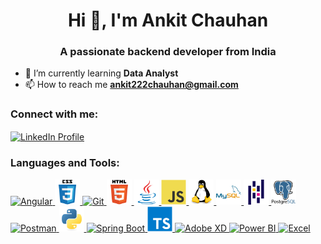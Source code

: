 <h1 align="center">Hi 👋, I'm Ankit Chauhan</h1>
<h3 align="center">A passionate backend developer from India</h3>

- 🌱 I’m currently learning **Data Analyst**  
- 📫 How to reach me **ankit222chauhan@gmail.com**

<h3 align="left">Connect with me:</h3>
<p align="left">
  <a href="https://linkedin.com/in/www.linkedin.com/in/ankit-chauhan02" 
     target="blank">
    <img align="center" 
         src="https://raw.githubusercontent.com/rahuldkjain/github-profile-readme-generator/master/src/images/icons/Social/linked-in-alt.svg" 
         alt="LinkedIn Profile" 
         height="30" 
         width="40">
  </a>
</p>

<h3 align="left">Languages and Tools:</h3>
<p align="left">
  <a href="https://angular.io" target="_blank" rel="noreferrer">
    <img src="https://angular.io/assets/images/logos/angular/angular.svg" 
         alt="Angular" 
         width="40" 
         height="40" />
  </a>
  <a href="https://www.w3schools.com/css/" target="_blank" rel="noreferrer">
    <img src="https://raw.githubusercontent.com/devicons/devicon/master/icons/css3/css3-original-wordmark.svg" 
         alt="CSS3" 
         width="40" 
         height="40" />
  </a>
  <a href="https://git-scm.com/" target="_blank" rel="noreferrer">
    <img src="https://www.vectorlogo.zone/logos/git-scm/git-scm-icon.svg" 
         alt="Git" 
         width="40" 
         height="40" />
  </a>
  <a href="https://www.w3.org/html/" target="_blank" rel="noreferrer">
    <img src="https://raw.githubusercontent.com/devicons/devicon/master/icons/html5/html5-original-wordmark.svg" 
         alt="HTML5" 
         width="40" 
         height="40" />
  </a>
  <a href="https://www.java.com" target="_blank" rel="noreferrer">
    <img src="https://raw.githubusercontent.com/devicons/devicon/master/icons/java/java-original.svg" 
         alt="Java" 
         width="40" 
         height="40" />
  </a>
  <a href="https://developer.mozilla.org/en-US/docs/Web/JavaScript" 
     target="_blank" rel="noreferrer">
    <img src="https://raw.githubusercontent.com/devicons/devicon/master/icons/javascript/javascript-original.svg" 
         alt="JavaScript" 
         width="40" 
         height="40" />
  </a>
  <a href="https://www.linux.org/" target="_blank" rel="noreferrer">
    <img src="https://raw.githubusercontent.com/devicons/devicon/master/icons/linux/linux-original.svg" 
         alt="Linux" 
         width="40" 
         height="40" />
  </a>
  <a href="https://www.mysql.com/" target="_blank" rel="noreferrer">
    <img src="https://raw.githubusercontent.com/devicons/devicon/master/icons/mysql/mysql-original-wordmark.svg" 
         alt="MySQL" 
         width="40" 
         height="40" />
  </a>
  <a href="https://pandas.pydata.org/" target="_blank" rel="noreferrer">
    <img src="https://raw.githubusercontent.com/devicons/devicon/2ae2a900d2f041da66e950e4d48052658d850630/icons/pandas/pandas-original.svg" 
         alt="Pandas" 
         width="40" 
         height="40" />
  </a>
  <a href="https://www.postgresql.org" target="_blank" rel="noreferrer">
    <img src="https://raw.githubusercontent.com/devicons/devicon/master/icons/postgresql/postgresql-original-wordmark.svg" 
         alt="PostgreSQL" 
         width="40" 
         height="40" />
  </a>
  <a href="https://postman.com" target="_blank" rel="noreferrer">
    <img src="https://www.vectorlogo.zone/logos/getpostman/getpostman-icon.svg" 
         alt="Postman" 
         width="40" 
         height="40" />
  </a>
  <a href="https://www.python.org" target="_blank" rel="noreferrer">
    <img src="https://raw.githubusercontent.com/devicons/devicon/master/icons/python/python-original.svg" 
         alt="Python" 
         width="40" 
         height="40" />
  </a>
  <a href="https://spring.io/" target="_blank" rel="noreferrer">
    <img src="https://www.vectorlogo.zone/logos/springio/springio-icon.svg" 
         alt="Spring Boot" 
         width="40" 
         height="40" />
  </a>
  <a href="https://www.typescriptlang.org/" target="_blank" rel="noreferrer">
    <img src="https://raw.githubusercontent.com/devicons/devicon/master/icons/typescript/typescript-original.svg" 
         alt="TypeScript" 
         width="40" 
         height="40" />
  </a>
  <a href="https://www.adobe.com/products/xd.html" target="_blank" rel="noreferrer">
    <img src="https://cdn.worldvectorlogo.com/logos/adobe-xd.svg" 
         alt="Adobe XD" 
         width="40" 
         height="40" />
  </a>
  <a href="https://powerbi.microsoft.com/" target="_blank" rel="noreferrer">
    <img src="https://raw.githubusercontent.com/devicons/devicon/master/icons/microsoftpowerbi/microsoftpowerbi-original.svg" 
         alt="Power BI" 
         width="40" 
         height="40" />
  </a>
  <a href="https://www.microsoft.com/en-us/microsoft-365/excel" 
     target="_blank" rel="noreferrer">
    <img src="https://raw.githubusercontent.com/devicons/devicon/master/icons/excel/excel-original.svg" 
         alt="Excel" 
         width="40" 
         height="40" />
  </a>
</p>

<!-- <h3 align="left">GitHub Stats:</h3>
<div align="left">
  <img height="150em" 
       src="https://github-readme-stats.vercel.app/api?username=ankitchauhan&show_icons=true&theme=radical&locale=en" 
       alt="Ankit Chauhan's GitHub Stats" /> -->
<!--   <img height="150em" 
       src="https://github-readme-stats.vercel.app/api/top-langs?username=ankitchauhan&show_icons=true&theme=radical&locale=en&layout=compact" 
       alt="Ankit Chauhan's Top Languages" /> 
</div>-->


